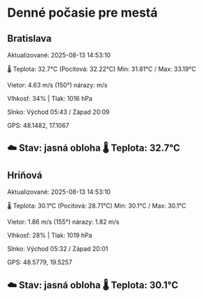 ﻿# Denné počasie pre mestá

## Bratislava
Aktualizované: 2025-08-13 14:53:10

🌡️ Teplota: 32.7°C 
(Pocitová: 32.22°C)
Min: 31.81°C / Max: 33.19°C

Vietor: 4.63 m/s    (150°) 
nárazy:  m/s

Vlhkosť: 34% | Tlak: 1016 hPa

Slnko: Východ 05:43 / Západ 20:09

GPS: 48.1482, 17.1067

☁️ Stav: jasná obloha        🌡️ Teplota: 32.7°C
---

## Hriňová
Aktualizované: 2025-08-13 14:53:10

🌡️ Teplota: 30.1°C 
(Pocitová: 28.71°C)
Min: 30.1°C / Max: 30.1°C

Vietor: 1.86 m/s (155°)
nárazy: 1.82 m/s

Vlhkosť: 28% | Tlak: 1019 hPa

Slnko: Východ 05:32 / Západ 20:01

GPS: 48.5779, 19.5257

☁️ Stav: jasná obloha        🌡️ Teplota: 30.1°C
---
